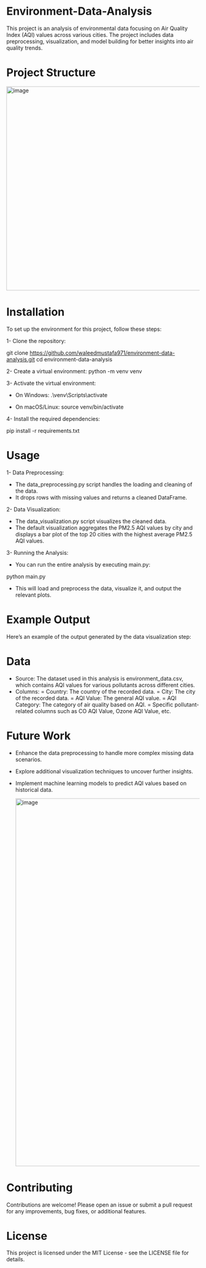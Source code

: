 # Environment-Data-Analysis
This project is an analysis of environmental data focusing on Air Quality Index (AQI) values across various cities. The project includes data preprocessing, visualization, and model building for better insights into air quality trends.

# Project Structure
<img width="532" alt="image" src="https://github.com/user-attachments/assets/17e483a3-5bb8-48ea-a1bc-43ef07ad9e58">

# Installation
To set up the environment for this project, follow these steps:

1- Clone the repository:

git clone https://github.com/waleedmustafa971/environment-data-analysis.git
cd environment-data-analysis

2- Create a virtual environment:
python -m venv venv

3- Activate the virtual environment:
- On Windows:
.\venv\Scripts\activate

- On macOS/Linux:
  source venv/bin/activate

4- Install the required dependencies:

pip install -r requirements.txt

# Usage

1- Data Preprocessing:

- The data_preprocessing.py script handles the loading and cleaning of the data.
- It drops rows with missing values and returns a cleaned DataFrame.

2- Data Visualization:

- The data_visualization.py script visualizes the cleaned data.
- The default visualization aggregates the PM2.5 AQI values by city and displays a bar plot of the top 20 cities with the highest average PM2.5 AQI values.

3- Running the Analysis:

- You can run the entire analysis by executing main.py:

python main.py


- This will load and preprocess the data, visualize it, and output the relevant plots.

# Example Output
Here’s an example of the output generated by the data visualization step:


# Data
- Source: The dataset used in this analysis is environment_data.csv, which contains AQI values for various pollutants across different cities.
- Columns:
= Country: The country of the recorded data.
= City: The city of the recorded data.
= AQI Value: The general AQI value.
= AQI Category: The category of air quality based on AQI.
= Specific pollutant-related columns such as CO AQI Value, Ozone AQI Value, etc.

# Future Work
- Enhance the data preprocessing to handle more complex missing data scenarios.
- Explore additional visualization techniques to uncover further insights.
- Implement machine learning models to predict AQI values based on historical data.

  <img width="959" alt="image" src="https://github.com/user-attachments/assets/9394381f-4e17-428a-828d-f866cb1fcd2f">

  


# Contributing

Contributions are welcome! Please open an issue or submit a pull request for any improvements, bug fixes, or additional features.

# License
This project is licensed under the MIT License - see the LICENSE file for details.




